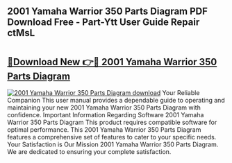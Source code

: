 ## 2001 Yamaha Warrior 350 Parts Diagram PDF Download Free - Part-Ytt User Guide Repair ctMsL

# <h2><a href="http://dfim99w.blite.top/?on=2001+Yamaha+Warrior+350+Parts+Diagram">🔗Download New 👉🔴 2001 Yamaha Warrior 350 Parts Diagram</a></h2>

[![2001 Yamaha Warrior 350 Parts Diagram download](https://i.imgur.com/lujVjoI.png)](http://dfim99w.blite.top/?on=2001+Yamaha+Warrior+350+Parts+Diagram)
Your Reliable Companion This user manual provides a dependable guide to operating and maintaining your new 2001 Yamaha Warrior 350 Parts Diagram with confidence. Important Information Regarding Software 2001 Yamaha Warrior 350 Parts Diagram This product requires compatible software for optimal performance. This 2001 Yamaha Warrior 350 Parts Diagram features a comprehensive set of features to cater to your specific needs. Your Satisfaction is Our Mission 2001 Yamaha Warrior 350 Parts Diagram. We are dedicated to ensuring your complete satisfaction.
